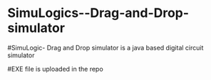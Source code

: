 # SimuLogics--Drag-and-Drop-simulator

#SimuLogic- Drag and Drop simulator is a java based digital circuit simulator

#EXE file is uploaded in the repo
